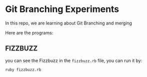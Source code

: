 # Git Branching Experiments

In this repo, we are learning about Git Branching and merging

Here are the programs:

## FIZZBUZZ
you can see the Fizzbuzz in the `fizzbuzz.rb` file, you can run it by:

```console
ruby fizzbuzz.rb
```
<!--
```js
if(a===0){

}
``` -->
